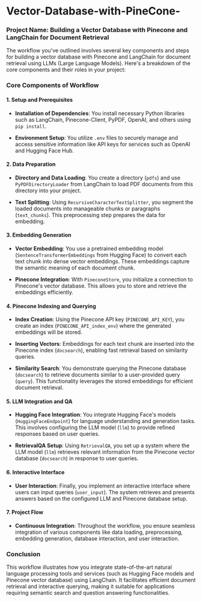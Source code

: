 # Vector-Database-with-PineCone-

### Project Name: Building a Vector Database with Pinecone and LangChain for Document Retrieval

The workflow you've outlined involves several key components and steps for building a vector database with Pinecone and LangChain for document retrieval using LLMs (Large Language Models). Here's a breakdown of the core components and their roles in your project:

### Core Components of Workflow

#### 1. Setup and Prerequisites
- **Installation of Dependencies**: You install necessary Python libraries such as LangChain, Pinecone-Client, PyPDF, OpenAI, and others using `pip install`.

- **Environment Setup**: You utilize `.env` files to securely manage and access sensitive information like API keys for services such as OpenAI and Hugging Face Hub.

#### 2. Data Preparation
- **Directory and Data Loading**: You create a directory (`pdfs`) and use `PyPDFDirectoryLoader` from LangChain to load PDF documents from this directory into your project.

- **Text Splitting**: Using `RecursiveCharacterTextSplitter`, you segment the loaded documents into manageable chunks or paragraphs (`text_chunks`). This preprocessing step prepares the data for embedding.

#### 3. Embedding Generation
- **Vector Embedding**: You use a pretrained embedding model (`SentenceTransformerEmbeddings` from Hugging Face) to convert each text chunk into dense vector embeddings. These embeddings capture the semantic meaning of each document chunk.

- **Pinecone Integration**: With `PineconeStore`, you initialize a connection to Pinecone's vector database. This allows you to store and retrieve the embeddings efficiently.

#### 4. Pinecone Indexing and Querying
- **Index Creation**: Using the Pinecone API key (`PINECONE_API_KEY`), you create an index (`PINECONE_API_index_env`) where the generated embeddings will be stored.

- **Inserting Vectors**: Embeddings for each text chunk are inserted into the Pinecone index (`docsearch`), enabling fast retrieval based on similarity queries.

- **Similarity Search**: You demonstrate querying the Pinecone database (`docsearch`) to retrieve documents similar to a user-provided query (`query`). This functionality leverages the stored embeddings for efficient document retrieval.

#### 5. LLM Integration and QA
- **Hugging Face Integration**: You integrate Hugging Face's models (`HuggingFaceEndpoint`) for language understanding and generation tasks. This involves configuring the LLM model (`llm`) to provide refined responses based on user queries.

- **RetrievalQA Setup**: Using `RetrievalQA`, you set up a system where the LLM model (`llm`) retrieves relevant information from the Pinecone vector database (`docsearch`) in response to user queries.

#### 6. Interactive Interface
- **User Interaction**: Finally, you implement an interactive interface where users can input queries (`user_input`). The system retrieves and presents answers based on the configured LLM and Pinecone database setup.

#### 7. Project Flow
- **Continuous Integration**: Throughout the workflow, you ensure seamless integration of various components like data loading, preprocessing, embedding generation, database interaction, and user interaction.

### Conclusion
This workflow illustrates how you integrate state-of-the-art natural language processing tools and services (such as Hugging Face models and Pinecone vector database) using LangChain. It facilitates efficient document retrieval and interactive querying, making it suitable for applications requiring semantic search and question answering functionalities.

